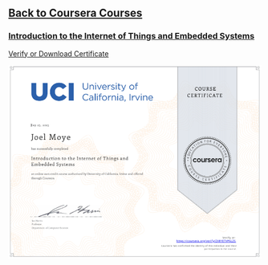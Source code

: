 ## [Back to Coursera Courses](/README.md)
### [Introduction to the Internet of Things and Embedded Systems](https://www.coursera.org/learn/iot?specialization=iot)
[Verify or Download Certificate](https://coursera.org/verify/ZX8YETVP6LZS)

![](Introduction-to-the-Internet-of-Things-and-Embedded-Systems.png)
